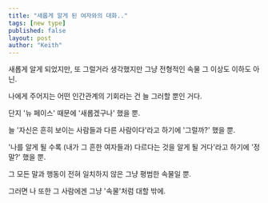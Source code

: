 ```yaml
---
title: "새롭게 알게 된 여자와의 대화.."
tags: [new type]
published: false
layout: post
author: "Keith"
---
```


새롭게 알게 되었지만, 또 그럴거라 생각했지만 그냥 전형적인 속물 그 이상도 이하도 아닌. 

나에게 주어지는 어떤 인간관계의 기회라는 건 늘 그러할 뿐인 거다. 

단지 '뉴 페이스' 때문에 '새롭겠구나' 했을 뿐.

늘 '자신은 흔히 보이는 사람들과 다른 사람이다'라고 하기에 '그럴까?' 했을 뿐.

'나를 알게 될 수록 (내가 그 흔한 여자들과) 다르다는 것을 알게 될 거다'라고 하기에 '정말?' 했을 뿐.

그 모든 말과 행동이 전혀 일치하지 않은 그냥 평범한 속물일 뿐. 

그러면 나 또한 그 사람에겐 그냥 '속물'처럼 대할 밖에. 